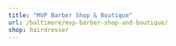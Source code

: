 ```yaml
---
title: "MVP Barber Shop & Boutique"
url: /baltimore/mvp-barber-shop-and-boutique/
shop: hairdresser
---
```

